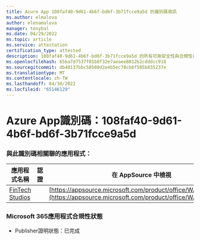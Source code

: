 ```yaml
---
title: Azure App 108faf40-9d61-4b6f-bd6f-3b71fcce9a5d 的識別碼資訊
ms.author: elmalova
author: elenamalova
manager: tonybal
ms.date: 04/29/2022
ms.topic: article
ms.service: attestation
certification_type: attested
description: 108faf40-9d61-4b6f-bd6f-3b71fcce9a5d 的所有可用安全性與合規性資訊。
ms.openlocfilehash: 65ba7d7537f01b8f32e7aeaee8012b2cdddcc918
ms.sourcegitcommit: db48137bbc58500d2e4b5ec78cb8f585b835237e
ms.translationtype: MT
ms.contentlocale: zh-TW
ms.lasthandoff: 04/30/2022
ms.locfileid: "65146129"
---
```

# <a name="azure-app-id-108faf40-9d61-4b6f-bd6f-3b71fcce9a5d"></a>Azure App識別碼：108faf40-9d61-4b6f-bd6f-3b71fcce9a5d


### <a name="apps-associated-with-this-id"></a>與此識別碼相關聯的應用程式：
| **應用程式名稱** | **認證** | **在 AppSource 中檢視** |
|--------------|---------------|-----------------------|
| [FinTech Studios](../forward/WA200003969.md) |  | [https://appsource.microsoft.com/product/office/WA200003969](https://appsource.microsoft.com/product/office/WA200003969) |

### <a name="microsoft-365-app-compliance-status"></a>Microsoft 365應用程式合規性狀態
- Publisher證明狀態：已完成
